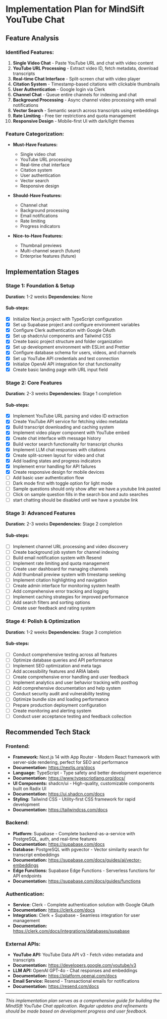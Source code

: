 # Implementation Plan for MindSift YouTube Chat

## Feature Analysis

### Identified Features:
1. **Single Video Chat** - Paste YouTube URL and chat with video content
2. **YouTube URL Processing** - Extract video ID, fetch metadata, download transcripts
3. **Real-time Chat Interface** - Split-screen chat with video player
4. **Citation System** - Timestamp-based citations with clickable thumbnails
5. **User Authentication** - Google login via Clerk
6. **Channel Chat** - Queue entire channels for indexing and chat
7. **Background Processing** - Async channel video processing with email notifications
8. **Vector Search** - Semantic search across transcripts using embeddings
9. **Rate Limiting** - Free tier restrictions and quota management
10. **Responsive Design** - Mobile-first UI with dark/light themes

### Feature Categorization:
- **Must-Have Features:** 
  - Single video chat
  - YouTube URL processing
  - Real-time chat interface
  - Citation system
  - User authentication
  - Vector search
  - Responsive design

- **Should-Have Features:**
  - Channel chat
  - Background processing
  - Email notifications
  - Rate limiting
  - Progress indicators

- **Nice-to-Have Features:**
  - Thumbnail previews
  - Multi-channel search (future)
  - Enterprise features (future)

## Implementation Stages

### Stage 1: Foundation & Setup
**Duration:** 1-2 weeks
**Dependencies:** None

#### Sub-steps:
- [x] Initialize Next.js project with TypeScript configuration
- [x] Set up Supabase project and configure environment variables
- [x] Configure Clerk authentication with Google OAuth
- [x] Set up shadcn/ui components and Tailwind CSS
- [x] Create basic project structure and folder organization
- [x] Set up development environment with ESLint and Prettier
- [x] Configure database schema for users, videos, and channels
- [x] Set up YouTube API credentials and test connection
- [x] Initialize OpenAI API integration for chat functionality
- [x] Create basic landing page with URL input field

### Stage 2: Core Features
**Duration:** 2-3 weeks
**Dependencies:** Stage 1 completion

#### Sub-steps:
- [x] Implement YouTube URL parsing and video ID extraction
- [x] Create YouTube API service for fetching video metadata
- [x] Build transcript downloading and caching system
- [x] Implement video player component with YouTube embed
- [x] Create chat interface with message history
- [x] Build vector search functionality for transcript chunks
- [x] Implement LLM chat responses with citations
- [x] Create split-screen layout for video and chat
- [x] Add loading states and progress indicators
- [x] Implement error handling for API failures
- [x] Create responsive design for mobile devices
- [ ] Add basic user authentication flow
- [ ] Dark mode first with toggle option for light mode
- [ ] Sample questions should only show after we have a youtube link pasted
- [ ] Click on sample question fills in the search box and auto searches
- [ ] start chatting should be disabled until we have a youtube link

### Stage 3: Advanced Features
**Duration:** 2-3 weeks
**Dependencies:** Stage 2 completion

#### Sub-steps:
- [ ] Implement channel URL processing and video discovery
- [ ] Create background job system for channel indexing
- [ ] Build email notification system with Resend
- [ ] Implement rate limiting and quota management
- [ ] Create user dashboard for managing channels
- [ ] Add thumbnail preview system with timestamp seeking
- [ ] Implement citation highlighting and navigation
- [ ] Create admin interface for monitoring system health
- [ ] Add comprehensive error tracking and logging
- [ ] Implement caching strategies for improved performance
- [ ] Add search filters and sorting options
- [ ] Create user feedback and rating system

### Stage 4: Polish & Optimization
**Duration:** 1-2 weeks
**Dependencies:** Stage 3 completion

#### Sub-steps:
- [ ] Conduct comprehensive testing across all features
- [ ] Optimize database queries and API performance
- [ ] Implement SEO optimization and meta tags
- [ ] Add accessibility features and ARIA labels
- [ ] Create comprehensive error handling and user feedback
- [ ] Implement analytics and user behavior tracking with posthog
- [ ] Add comprehensive documentation and help system
- [ ] Conduct security audit and vulnerability testing
- [ ] Optimize bundle size and loading performance
- [ ] Prepare production deployment configuration
- [ ] Create monitoring and alerting system
- [ ] Conduct user acceptance testing and feedback collection

## Recommended Tech Stack

### Frontend:
- **Framework:** Next.js 14 with App Router - Modern React framework with server-side rendering, perfect for SEO and performance
- **Documentation:** https://nextjs.org/docs
- **Language:** TypeScript - Type safety and better development experience
- **Documentation:** https://www.typescriptlang.org/docs/
- **UI Components:** shadcn/ui - High-quality, customizable components built on Radix UI
- **Documentation:** https://ui.shadcn.com/docs
- **Styling:** Tailwind CSS - Utility-first CSS framework for rapid development
- **Documentation:** https://tailwindcss.com/docs

### Backend:
- **Platform:** Supabase - Complete backend-as-a-service with PostgreSQL, auth, and real-time features
- **Documentation:** https://supabase.com/docs
- **Database:** PostgreSQL with pgvector - Vector similarity search for transcript embeddings
- **Documentation:** https://supabase.com/docs/guides/ai/vector-embeddings
- **Edge Functions:** Supabase Edge Functions - Serverless functions for API endpoints
- **Documentation:** https://supabase.com/docs/guides/functions

### Authentication:
- **Service:** Clerk - Complete authentication solution with Google OAuth
- **Documentation:** https://clerk.com/docs
- **Integration:** Clerk + Supabase - Seamless integration for user management
- **Documentation:** https://clerk.com/docs/integrations/databases/supabase

### External APIs:
- **YouTube API:** YouTube Data API v3 - Fetch video metadata and transcripts
- **Documentation:** https://developers.google.com/youtube/v3
- **LLM API:** OpenAI GPT-4o - Chat responses and embeddings
- **Documentation:** https://platform.openai.com/docs
- **Email Service:** Resend - Transactional emails for notifications
- **Documentation:** https://resend.com/docs

---

*This implementation plan serves as a comprehensive guide for building the MindSift YouTube Chat application. Regular updates and refinements should be made based on development progress and user feedback.*